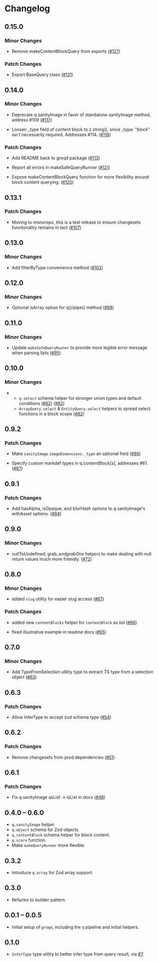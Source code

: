 # Changelog

## 0.15.0

### Minor Changes

- Remove makeContentBlockQuery from exports ([#127](https://github.com/FormidableLabs/groqd/pull/127))

### Patch Changes

- Export BaseQuery class ([#131](https://github.com/FormidableLabs/groqd/pull/131))

## 0.14.0

### Minor Changes

- Deprecate q.sanityImage in favor of standalone sanityImage method, address #109 ([#117](https://github.com/FormidableLabs/groqd/pull/117))

- Loosen \_type field of content block to z.string(), since \_type: "block" isn't necessarily required. Addresses #114. ([#118](https://github.com/FormidableLabs/groqd/pull/118))

### Patch Changes

- Add README back to groqd package ([#113](https://github.com/FormidableLabs/groqd/pull/113))

- Report all errors in makeSafeQueryRunner ([#121](https://github.com/FormidableLabs/groqd/pull/121))

- Expose makeContentBlockQuery function for more flexibility around block content querying. ([#120](https://github.com/FormidableLabs/groqd/pull/120))

## 0.13.1

### Patch Changes

- Moving to monorepo, this is a test release to ensure changesets functionality remains in tact ([#107](https://github.com/FormidableLabs/groqd/pull/107))

## 0.13.0

### Minor Changes

- Add filterByType convenience method ([#102](https://github.com/FormidableLabs/groqd/pull/102))

## 0.12.0

### Minor Changes

- Optional isArray option for q()/pipe() method ([#98](https://github.com/FormidableLabs/groqd/pull/98))

## 0.11.0

### Minor Changes

- Update `makeSafeQueryRunner` to provide more legible error message when parsing fails ([#95](https://github.com/FormidableLabs/groqd/pull/95))

## 0.10.0

### Minor Changes

- - `q.select` schema helper for stronger union types and default conditions ([#82](https://github.com/FormidableLabs/groqd/pull/82)) ([#82](https://github.com/FormidableLabs/groqd/pull/82))
  - `ArrayQuery.select` & `EntityQuery.select` helpers to spread select functions in a block scope ([#82](https://github.com/FormidableLabs/groqd/pull/82))

## 0.9.2

### Patch Changes

- Make `sanityImage` `imageDimensions._type` an optional field ([#86](https://github.com/FormidableLabs/groqd/pull/86))

- Specify custom markdef types in q.contentBlock[s], addresses #61. ([#87](https://github.com/FormidableLabs/groqd/pull/87))

## 0.9.1

### Patch Changes

- Add hasAlpha, isOpaque, and blurHash options to q.sanityImage's withAsset options. ([#84](https://github.com/FormidableLabs/groqd/pull/84))

## 0.9.0

### Minor Changes

- nullToUndefined, grab$, and grabOne$ helpers to make dealing with null return values much more friendly. ([#72](https://github.com/FormidableLabs/groqd/pull/72))

## 0.8.0

### Minor Changes

- added `slug` utility for easier slug access ([#67](https://github.com/FormidableLabs/groqd/pull/67))

### Patch Changes

- added new `contentBlocks` helper for `contentBlock` as list ([#66](https://github.com/FormidableLabs/groqd/pull/66))

- fixed illustrative example in readme docs ([#65](https://github.com/FormidableLabs/groqd/pull/65))

## 0.7.0

### Minor Changes

- Add TypeFromSelection utility type to extract TS type from a selection object ([#63](https://github.com/FormidableLabs/groqd/pull/63))

## 0.6.3

### Patch Changes

- Allow InferType to accept zod schema type ([#54](https://github.com/FormidableLabs/groqd/pull/54))

## 0.6.2

### Patch Changes

- Remove changesets from prod dependencies ([#51](https://github.com/FormidableLabs/groqd/pull/51))

## 0.6.1

### Patch Changes

- Fix q.sanityImage asList -> isList in docs ([#48](https://github.com/FormidableLabs/groqd/pull/48))

## 0.4.0 – 0.6.0

- `q.sanityImage` helper.
- `q.object` schema for Zod objects.
- `q.contentBlock` schema helper for block content.
- `q.score` function.
- Make `makeQueryRunner` more flexible.

## 0.3.2

- Introduce `q.array` for Zod array support.

## 0.3.0

- Refactor to builder pattern.

## 0.0.1 – 0.0.5

- Initial setup of `groqd`, including the `q` pipeline and initial helpers.

## 0.1.0

- `InferType` type utility to better infer type from query result, via [#7](https://github.com/FormidableLabs/groqd/pull/7).
